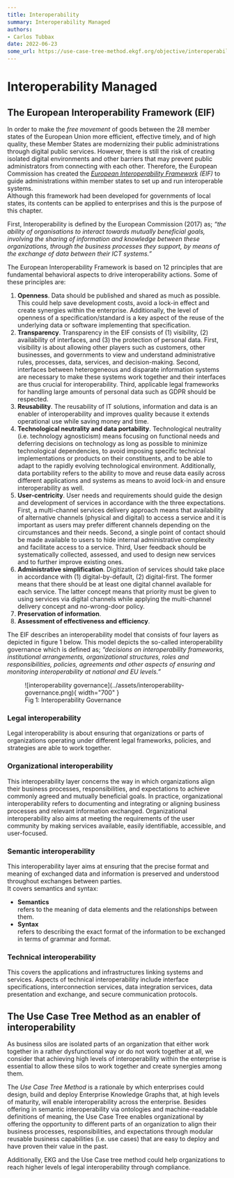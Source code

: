 ```yaml
---
title: Interoperability
summary: Interoperability Managed
authors:
- Carlos Tubbax
date: 2022-06-23
some_url: https://use-case-tree-method.ekgf.org/objective/interoperability/
---
```


# Interoperability Managed

## The European Interoperability Framework (EIF)

In order to make the _free movement_ of goods between the 28 member states 
of the European Union more efficient, effective timely, and of high quality, 
these Member States are modernizing their public administrations 
through digital public services. 
However, there is still the risk of creating isolated digital environments 
and other barriers that may prevent public administrators from connecting
with each other. 
Therefore, the European Commission has created the 
_[European Interoperability Framework](https://en.wikipedia.org/wiki/European_Interoperability_Framework)
(EIF)_ to guide administrations within member states to set up and run 
interoperable systems.  
Although this framework had been developed for governments of local states, 
its contents can be applied to enterprises and this is the purpose of 
this chapter.

First, Interoperability is defined by the European Commission (2017) as; 
_“the ability of organisations to interact towards mutually beneficial goals,
involving the sharing of information and knowledge between these organizations, 
through the business processes they support, by means of the exchange of data 
between their ICT systems.”_

The European Interoperability Framework is based on 12 principles that are 
fundamental behavioral aspects to drive interoperability actions. 
Some of these principles are:

1. **Openness**. Data should be published and shared as much as possible. 
   This could help save development costs, avoid a lock-in effect and
   create synergies within the enterprise. 
   Additionally, the level of openness of a specification/standard is 
   a key aspect of the reuse of the underlying data or software 
   implementing that specification.
2. **Transparency**. Transparency in the EIF consists of (1) visibility,
   (2) availability of interfaces, and (3) the protection of personal data. 
   First, visibility is about allowing other players such as customers, 
   other businesses, and governments to view and understand administrative 
   rules, processes, data, services, and decision-making. 
   Second, interfaces between heterogeneous and disparate information 
   systems are necessary to make these systems work together and their 
   interfaces are thus crucial for interoperability. 
   Third, applicable legal frameworks for handling large amounts of 
   personal data such as GDPR should be respected.
3. **Reusability**. The reusability of IT solutions, information and 
   data is an enabler of interoperability and improves quality because
   it extends operational use while saving money and time.
4. **Technological neutrality and data portability**. 
   Technological neutrality (i.e. technology agnosticism) means focusing
   on functional needs and deferring decisions on technology as long as 
   possible to minimize technological dependencies, to avoid imposing specific
   technical implementations or products on their constituents, and to be 
   able to adapt to the rapidly evolving technological environment. 
   Additionally, data portability refers to the ability to move and reuse 
   data easily across different applications and systems as means to 
   avoid lock-in and ensure interoperability as well.
5. **User-centricity**. User needs and requirements should guide the 
   design and development of services in accordance with the three 
   expectations. 
   First, a multi-channel services delivery approach means that 
   availability of alternative channels (physical and digital) to access a 
   service and it is important as users may prefer different channels 
   depending on the circumstances and their needs. 
   Second, a single point of contact should be made available to users
   to hide internal administrative complexity and facilitate access to
   a service. 
   Third, User feedback should be systematically collected, assessed, 
   and used to design new services and to further improve existing ones.
6. **Administrative simplification**. 
   Digitization of services should take place in accordance with 
   (1) digital-by-default, (2) digital-first. 
   The former means that there should be at least one digital channel
   available for each service. 
   The latter concept means that priority must be given to using 
   services via digital channels while applying the multi-channel 
   delivery concept and no-wrong-door policy.
7. **Preservation of information**.
8. **Assessment of effectiveness and efficiency**.

The EIF describes an interoperability model that consists of four layers
as depicted in figure 1 below. 
This model depicts the so-called interoperability governance which 
is defined as; _“decisions on interoperability frameworks, 
institutional arrangements, organizational structures, 
roles and responsibilities, policies, agreements and other aspects 
of ensuring and monitoring interoperability at national and EU levels.”_

<figure markdown>
  ![interoperability governance](../assets/interoperability-governance.png){ width="700" }
  <figcaption>Fig 1: Interoperability Governance</figcaption>
</figure>


### Legal interoperability

Legal interoperability is about ensuring that organizations or parts
of organizations operating under different legal frameworks, policies, 
and strategies are able to work together.

### Organizational interoperability

This interoperability layer concerns the way in which organizations
align their business processes, responsibilities, and expectations
to achieve commonly agreed and mutually beneficial goals. 
In practice, organizational interoperability refers to documenting 
and integrating or aligning business processes and relevant 
information exchanged. 
Organizational interoperability also aims at meeting the requirements 
of the user community by making services available, easily identifiable, 
accessible, and user-focused.

### Semantic interoperability

This interoperability layer aims at ensuring that the precise format 
and meaning of exchanged data and information is preserved and 
understood throughout exchanges between parties.<br />
It covers semantics and syntax:

- **Semantics**<br />
  refers to the meaning of data elements and the relationships between them.
- **Syntax**<br />
  refers to describing the exact format of the information to be exchanged 
  in terms of grammar and format.

### Technical interoperability

This covers the applications and infrastructures linking systems and services. 
Aspects of technical interoperability include interface specifications, 
interconnection services, data integration services, data presentation 
and exchange, and secure communication protocols.


## The Use Case Tree Method as an enabler of interoperability

As business silos are isolated parts of an organization that either work 
together in a rather dysfunctional way or do not work together at all, 
we consider that achieving high levels of interoperability within the 
enterprise is essential to allow these silos to work together and create 
synergies among them.

The _Use Case Tree Method_ is a rationale by which enterprises could design, 
build and deploy Enterprise Knowledge Graphs that, at high levels of maturity, 
will enable interoperability across the enterprise.
Besides offering in semantic interoperability via ontologies and 
machine-readable definitions of meaning, the Use Case Tree enables 
organizational by offering the opportunity to different parts of an 
organization to align their business processes, responsibilities, 
and expectations through modular reusable business capabilities 
(i.e. use cases) that are easy to deploy and have proven their value 
in the past. 

Additionally, EKG and the Use Case tree method could help organizations to 
reach higher levels of legal interoperability through compliance.
